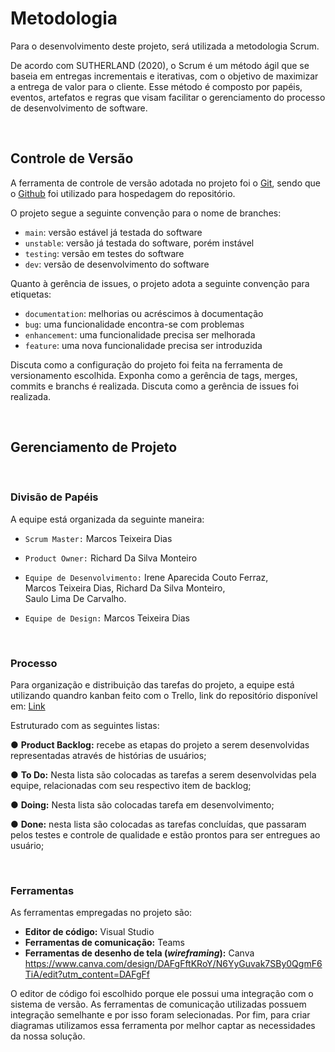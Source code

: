 
# Metodologia

Para o desenvolvimento deste projeto, será utilizada a metodologia Scrum. 
 
De acordo com SUTHERLAND (2020), o Scrum é um método ágil que se baseia em entregas incrementais e iterativas, com o objetivo de maximizar a entrega de valor para o cliente. Esse método é composto por papéis, eventos, artefatos e regras que visam facilitar o gerenciamento do processo de desenvolvimento de software. 

<br>

## Controle de Versão


A ferramenta de controle de versão adotada no projeto foi o
[Git](https://git-scm.com/), sendo que o [Github](https://github.com)
foi utilizado para hospedagem do repositório.

O projeto segue a seguinte convenção para o nome de branches:

- `main`: versão estável já testada do software
- `unstable`: versão já testada do software, porém instável
- `testing`: versão em testes do software
- `dev`: versão de desenvolvimento do software

Quanto à gerência de issues, o projeto adota a seguinte convenção para
etiquetas:

- `documentation`: melhorias ou acréscimos à documentação
- `bug`: uma funcionalidade encontra-se com problemas
- `enhancement`: uma funcionalidade precisa ser melhorada
- `feature`: uma nova funcionalidade precisa ser introduzida

Discuta como a configuração do projeto foi feita na ferramenta de versionamento escolhida. Exponha como a gerência de tags, merges, commits e branchs é realizada. Discuta como a gerência de issues foi realizada.

<br>

## Gerenciamento de Projeto

<br>

### Divisão de Papéis

A equipe está organizada da seguinte maneira: 
 
- `Scrum Master:` Marcos Teixeira Dias 
 
- `Product Owner:` Richard Da Silva Monteiro 
 
- `Equipe de Desenvolvimento:`
Irene Aparecida Couto Ferraz,  
Marcos Teixeira Dias, 
Richard Da Silva Monteiro,  
Saulo Lima De Carvalho.  
 
- `Equipe de Design:`
Marcos Teixeira Dias 

<br>

### Processo

Para organização e distribuição das tarefas do projeto, a equipe está utilizando quandro kanban feito com o Trello, link do repositório disponível em: [Link](https://trello.com/b/V8Prqx9N/stockware)

Estruturado com as seguintes listas: 
 
● **Product Backlog:** recebe as etapas do projeto a serem desenvolvidas representadas através de histórias de usuários; 
 
● **To Do:** Nesta lista são colocadas as tarefas a serem desenvolvidas pela equipe, relacionadas com seu respectivo item de backlog; 
 
● **Doing:** Nesta lista são colocadas tarefa em desenvolvimento; 
 
● **Done:** nesta lista são colocadas as tarefas concluídas, que passaram pelos testes e controle de qualidade e estão prontos para ser entregues ao usuário; 

<br>

### Ferramentas

As ferramentas empregadas no projeto são:

- **Editor de código:** Visual Studio
- **Ferramentas de comunicação:** Teams
- **Ferramentas de desenho de tela (_wireframing_):** Canva https://www.canva.com/design/DAFgFftKRoY/N6YyGuvak7SBy0QgmF6TiA/edit?utm_content=DAFgFf

O editor de código foi escolhido porque ele possui uma integração com o
sistema de versão. As ferramentas de comunicação utilizadas possuem
integração semelhante e por isso foram selecionadas. Por fim, para criar
diagramas utilizamos essa ferramenta por melhor captar as
necessidades da nossa solução.

